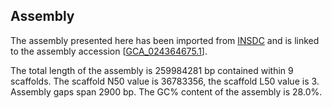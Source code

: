 **Assembly**
--------

The assembly presented here has been imported from [INSDC](http://www.insdc.org) and is linked to the assembly accession [[GCA\_024364675.1](http://www.ebi.ac.uk/ena/data/view/GCA_024364675.1)].

The total length of the assembly is 259984281 bp contained within 9 scaffolds.
The scaffold N50 value is 36783356, the scaffold L50 value is 3.
Assembly gaps span 2900 bp. The GC% content of the assembly is 28.0%.
